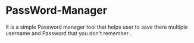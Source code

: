 # PassWord-Manager
It is a simple Password manager tool that helps user to save there multiple username and Password that you don't remember .
